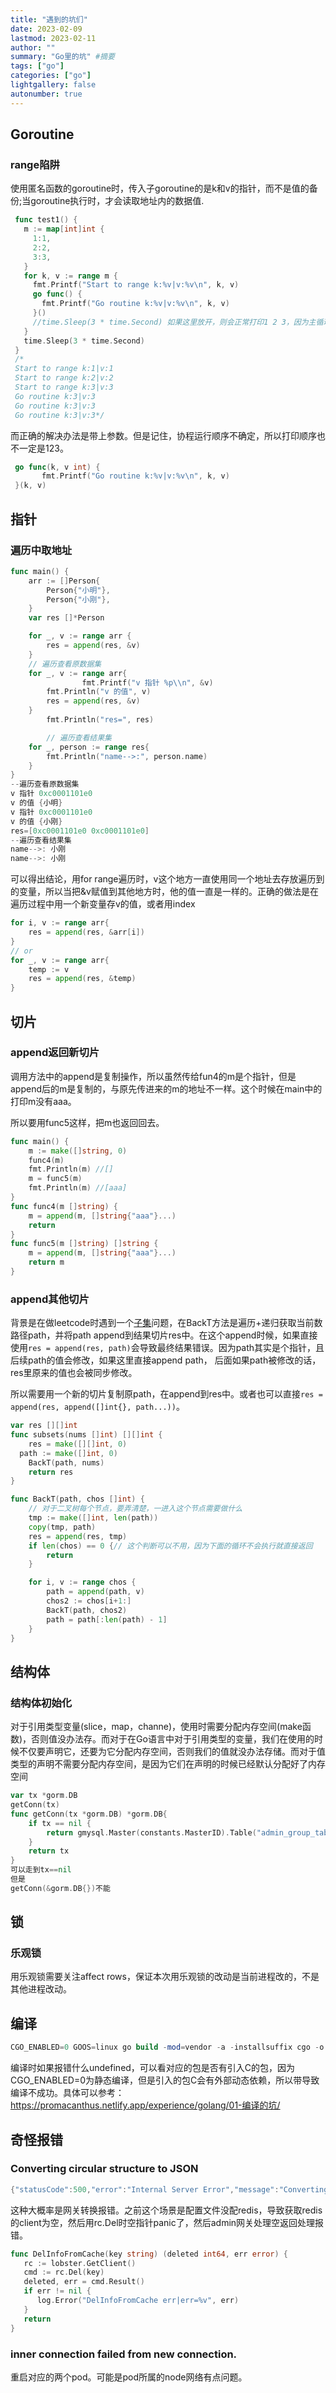 ```yaml
---
title: "遇到的坑们"
date: 2023-02-09
lastmod: 2023-02-11
author: ""
summary: "Go里的坑" #摘要
tags: ["go"]
categories: ["go"]
lightgallery: false
autonumber: true
---
```


## Goroutine

### range陷阱

使用匿名函数的goroutine时，传入子goroutine的是k和v的指针，而不是值的备份;当goroutine执行时，才会读取地址内的数据值.

```go
 func test1() {
   m := map[int]int {
     1:1,
     2:2,
     3:3,
   }
   for k, v := range m {
     fmt.Printf("Start to range k:%v|v:%v\n", k, v)
     go func() {
       fmt.Printf("Go routine k:%v|v:%v\n", k, v)
     }()
     //time.Sleep(3 * time.Second) 如果这里放开，则会正常打印1 2 3，因为主循环等待3s足够协程获取当前k，v的值。
   }
   time.Sleep(3 * time.Second)
 }
 /*
 Start to range k:1|v:1
 Start to range k:2|v:2
 Start to range k:3|v:3
 Go routine k:3|v:3
 Go routine k:3|v:3
 Go routine k:3|v:3*/
```

而正确的解决办法是带上参数。但是记住，协程运行顺序不确定，所以打印顺序也不一定是123。

```go
 go func(k, v int) {
       fmt.Printf("Go routine k:%v|v:%v\n", k, v)
 }(k, v)
```

## 指针

### **遍历中取地址**

```go
func main() {
    arr := []Person{
        Person{"小明"},
        Person{"小刚"},
    }
    var res []*Person

    for _, v := range arr {
        res = append(res, &v)
    }
    // 遍历查看原数据集
    for _, v := range arr{
				fmt.Printf("v 指针 %p\\n", &v)
        fmt.Println("v 的值", v)
        res = append(res, &v)
    }
		fmt.Println("res=", res)

		// 遍历查看结果集
    for _, person := range res{
        fmt.Println("name-->:", person.name)
    }
}
--遍历查看原数据集
v 指针 0xc0001101e0
v 的值 {小明}
v 指针 0xc0001101e0
v 的值 {小刚}
res=[0xc0001101e0 0xc0001101e0]
--遍历查看结果集
name-->: 小刚
name-->: 小刚
```

可以得出结论，用for range遍历时，v这个地方一直使用同一个地址去存放遍历到的变量，所以当把&v赋值到其他地方时，他的值一直是一样的。正确的做法是在遍历过程中用一个新变量存v的值，或者用index

```go
for i, v := range arr{
	res = append(res, &arr[i])
}
// or
for _, v := range arr{
	temp := v
	res = append(res, &temp)
}
```

## 切片

### append返回新切片

调用方法中的append是复制操作，所以虽然传给fun4的m是个指针，但是append后的m是复制的，与原先传进来的m的地址不一样。这个时候在main中的打印m没有aaa。

所以要用func5这样，把m也返回回去。

```go
func main() {
	m := make([]string, 0)
	func4(m)
	fmt.Println(m) //[]
	m = func5(m)
	fmt.Println(m) //[aaa]
}
func func4(m []string) {
	m = append(m, []string{"aaa"}...)
	return
}
func func5(m []string) []string {
	m = append(m, []string{"aaa"}...)
	return m
}
```

### append其他切片

背景是在做leetcode时遇到一个[子集](https://leetcode.cn/problems/subsets/)问题，在BackT方法是遍历+递归获取当前数路径path，并将path append到结果切片res中。在这个append时候，如果直接使用`res = append(res, path)`会导致最终结果错误。因为path其实是个指针，且后续path的值会修改，如果这里直接append path， 后面如果path被修改的话，res里原来的值也会被同步修改。

所以需要用一个新的切片复制原path，在append到res中。或者也可以直接`res = append(res, append([]int{}, path...))`。

```go
var res [][]int
func subsets(nums []int) [][]int {
	res = make([][]int, 0)
  path := make([]int, 0)
	BackT(path, nums)
	return res
}

func BackT(path, chos []int) {
  	// 对于二叉树每个节点，要弄清楚，一进入这个节点需要做什么
    tmp := make([]int, len(path))
    copy(tmp, path)
    res = append(res, tmp)
  	if len(chos) == 0 {// 这个判断可以不用，因为下面的循环不会执行就直接返回
        return
    }

    for i, v := range chos {
        path = append(path, v)
        chos2 := chos[i+1:]
        BackT(path, chos2)
        path = path[:len(path) - 1]
    }
}
```



## 结构体

### 结构体初始化

对于引用类型变量(slice，map，channe)，使用时需要分配内存空间(make函数)，否则值没办法存。而对于在Go语言中对于引用类型的变量，我们在使用的时候不仅要声明它，还要为它分配内存空间，否则我们的值就没办法存储。而对于值类型的声明不需要分配内存空间，是因为它们在声明的时候已经默认分配好了内存空间

```go
var tx *gorm.DB
getConn(tx)
func getConn(tx *gorm.DB) *gorm.DB{
	if tx == nil {
		return gmysql.Master(constants.MasterID).Table("admin_group_tab").Debug()
	}
	return tx
}
可以走到tx==nil
但是
getConn(&gorm.DB{})不能
```

## 锁

### 乐观锁

用乐观锁需要关注affect rows，保证本次用乐观锁的改动是当前进程改的，不是其他进程改动。

## 编译

```sql
CGO_ENABLED=0 GOOS=linux go build -mod=vendor -a -installsuffix cgo -o main main.go
```

编译时如果报错什么undefined，可以看对应的包是否有引入C的包，因为CGO_ENABLED=0为静态编译，但是引入的包C会有外部动态依赖，所以带导致编译不成功。具体可以参考：https://promacanthus.netlify.app/experience/golang/01-编译的坑/

## 奇怪报错

### Converting circular structure to JSON

```go
{"statusCode":500,"error":"Internal Server Error","message":"Converting circular structure to JSON\\n    --> starting at object with constructor 'ClientRequest'\\n    |     property 'socket' -> object with constructor 'Socket'\\n    --- property '_httpMessage' closes the circle"}%
```

这种大概率是网关转换报错。之前这个场景是配置文件没配redis，导致获取redis的client为空，然后用rc.Del时空指针panic了，然后admin网关处理空返回处理报错。

```go
func DelInfoFromCache(key string) (deleted int64, err error) {
   rc := lobster.GetClient()
   cmd := rc.Del(key)
   deleted, err = cmd.Result()
   if err != nil {
      log.Error("DelInfoFromCache err|err=%v", err)
   }
   return
}
```

### inner connection failed from new connection.

重启对应的两个pod。可能是pod所属的node网络有点问题。
